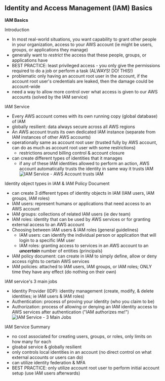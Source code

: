 ## Identity and Access Management (IAM) Basics

**IAM Basics**

Introduction
* In most real-world situations, you want capability to grant other people in your organization, access to your AWS account (ie might be users, groups, or applications they manage)
* generally want to _restrict_ the access that these people, groups, or applications have 
* BEST PRACTICE: least privileged access - you only give the permissions required to do a job or perform a task (ALWAYS! DO! THIS!)
* problematic only having an account root user in the account, if the account root user's credentials are leaked, then the damage could be account-wide
* need a way to allow more control over what access is given to our AWS accounts (solved by the IAM service)

IAM Service
* Every AWS account comes with its own running copy (global database) of IAM
* globally resilient: data always secure across all AWS regions
* An AWS account trusts its own dedicated IAM instance (separate from IAM instances of other AWS accounts)
* operationally same as account root user (trusted fully by AWS account, can do as much as account root user with some restrictions)
  * restrictions around billing control & account closure
* can create different types of identities that it manages
  * if any of these IAM identities allowed to perform an action, AWS account automatically trusts the identity in same way it trusts IAM 
![IAM Service - AWS Account trusts IAM](https://i.postimg.cc/KYfn1BWw/image11.png)

Identity object types in IAM & IAM Policy Document
* can create 3 different types of identity objects in IAM (IAM users, IAM groups, IAM roles)
* IAM users: represent humans or applications that need access to an AWS account
* IAM groups: collections of related IAM users (ie dev team)
* IAM roles: identity that can be used by AWS services or for granting external access to an AWS account
* Choosing between IAM users & IAM roles (general guidelines)
  * IAM users: can identify the individual person or application that will login to a specific IAM user
  * IAM roles: granting access to services in an AWS account to an **_uncertain_** number of entities (principals)
* IAM policy document: can create in IAM to simply define, allow or deny access rights to certain AWS services
* IAM policies: attached to IAM users, IAM groups, or IAM roles; ONLY time they have any effect (do nothing on their own)

IAM service's 3 main jobs
* Identity Provider (IDP): identity management (create, modify, & delete identities; ie IAM users & IAM roles)
* Authentication: process of proving your identity (who you claim to be)
* Authorization: process of allowing or denying an IAM identity access to AWS services after authentication ("IAM authorizes me!")
![IAM Service - 3 Main Jobs](https://i.postimg.cc/bvq9jX21/image13.png)

IAM Service Summary
* no cost associated for creating users, groups, or roles, only limits on how many for each
* gloabal service & globally resilient
* only controls local identities in an account (no direct control on what external accounts or users can do)
* can utilize identity federation & MFA
* BEST PRACTICE: only utilize account root user to perform initial account setup (use IAM users afterwards) 
